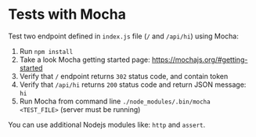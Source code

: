 # Tests with Mocha

Test two endpoint defined in `index.js` file (`/` and `/api/hi`) using Mocha:
1. Run `npm install`
1. Take a look Mocha getting started page: https://mochajs.org/#getting-started
2. Verify that `/` endpoint returns `302` status code, and contain token
3. Verify that `/api/hi` returns `200` status code and return JSON message: `hi`
4. Run Mocha from command line `./node_modules/.bin/mocha  <TEST_FILE>` (server must be running)

You can use additional Nodejs modules like: `http` and `assert`.
